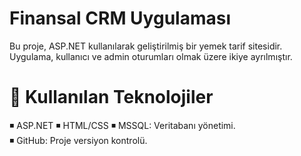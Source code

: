# Finansal CRM Uygulaması

Bu proje, ASP.NET kullanılarak geliştirilmiş bir yemek tarif sitesidir. Uygulama, kullanıcı ve admin oturumları olmak üzere ikiye ayrılmıştır.


# 🔨  Kullanılan Teknolojiler
◾ ASP.NET 
◾ HTML/CSS
◾ MSSQL: Veritabanı yönetimi.   
◾ GitHub: Proje versiyon kontrolü.  
